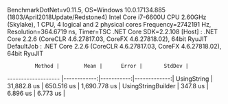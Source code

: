 
BenchmarkDotNet=v0.11.5, OS=Windows 10.0.17134.885 (1803/April2018Update/Redstone4)
Intel Core i7-6600U CPU 2.60GHz (Skylake), 1 CPU, 4 logical and 2 physical cores
Frequency=2742191 Hz, Resolution=364.6719 ns, Timer=TSC
.NET Core SDK=2.2.108
  [Host]     : .NET Core 2.2.6 (CoreCLR 4.6.27817.03, CoreFX 4.6.27818.02), 64bit RyuJIT
  DefaultJob : .NET Core 2.2.6 (CoreCLR 4.6.27817.03, CoreFX 4.6.27818.02), 64bit RyuJIT


             Method |        Mean |      Error |       StdDev |
------------------- |------------:|-----------:|-------------:|
        UsingString | 31,882.8 us | 650.516 us | 1,690.778 us |
 UsingStringBuilder |    347.8 us |   6.896 us |     6.773 us |
